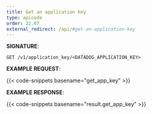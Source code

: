 ```yaml
---
title: Get an application key
type: apicode
order: 22.07
external_redirect: /api/#get-an-application-key
---
```


**SIGNATURE**:

`GET /v1/application_key/<DATADOG_APPLICATION_KEY>`

**EXAMPLE REQUEST**:

{{< code-snippets basename="get_app_key" >}}

**EXAMPLE RESPONSE**:

{{< code-snippets basename="result.get_app_key" >}}
